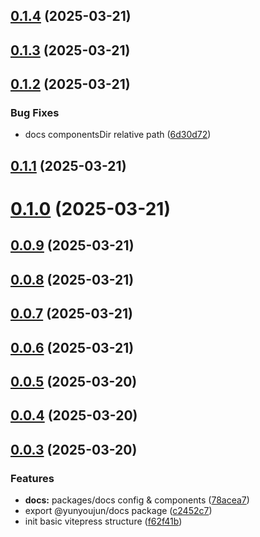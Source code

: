 ## [0.1.4](https://github.com/YunYouJun/docs/compare/v0.1.3...v0.1.4) (2025-03-21)



## [0.1.3](https://github.com/YunYouJun/docs/compare/v0.1.2...v0.1.3) (2025-03-21)



## [0.1.2](https://github.com/YunYouJun/docs/compare/v0.1.1...v0.1.2) (2025-03-21)


### Bug Fixes

* docs componentsDir relative path ([6d30d72](https://github.com/YunYouJun/docs/commit/6d30d72a18f10dd43fcdcea7a85d5c07d96727f9))



## [0.1.1](https://github.com/YunYouJun/docs/compare/v0.1.0...v0.1.1) (2025-03-21)



# [0.1.0](https://github.com/YunYouJun/docs/compare/v0.0.9...v0.1.0) (2025-03-21)



## [0.0.9](https://github.com/YunYouJun/docs/compare/v0.0.8...v0.0.9) (2025-03-21)



## [0.0.8](https://github.com/YunYouJun/docs/compare/v0.0.7...v0.0.8) (2025-03-21)



## [0.0.7](https://github.com/YunYouJun/docs/compare/v0.0.6...v0.0.7) (2025-03-21)



## [0.0.6](https://github.com/YunYouJun/docs/compare/v0.0.5...v0.0.6) (2025-03-21)



## [0.0.5](https://github.com/YunYouJun/docs/compare/v0.0.4...v0.0.5) (2025-03-20)



## [0.0.4](https://github.com/YunYouJun/docs/compare/v0.0.3...v0.0.4) (2025-03-20)



## [0.0.3](https://github.com/YunYouJun/docs/compare/f62f41b0e9faeb82de950d153c013667e966b610...v0.0.3) (2025-03-20)


### Features

* **docs:** packages/docs config & components ([78acea7](https://github.com/YunYouJun/docs/commit/78acea785ca4f4ccdfd841c6e0f7b4a3a3cfac6b))
* export @yunyoujun/docs package ([c2452c7](https://github.com/YunYouJun/docs/commit/c2452c7cc4c47822e8745f3864c6786b6d38bda5))
* init basic vitepress structure ([f62f41b](https://github.com/YunYouJun/docs/commit/f62f41b0e9faeb82de950d153c013667e966b610))



